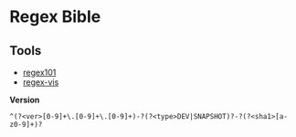 # Regex Bible

## Tools

- [regex101](https://regex101.com/)
- [regex-vis](https://regex-vis.com)

**Version**

`^(?<ver>[0-9]+\.[0-9]+\.[0-9]+)-?(?<type>DEV|SNAPSHOT)?-?(?<sha1>[a-z0-9]+)?`